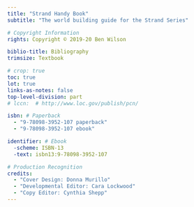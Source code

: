 ```yaml
---
title: "Strand Handy Book"
subtitle: "The world building guide for the Strand Series"

# Copyright Information
rights: Copyright © 2019-20 Ben Wilson

biblio-title: Bibliography
trimsize: Textbook

# crop: true
toc: true
lot: true
links-as-notes: false
top-level-division: part
# lccn:  # http://www.loc.gov/publish/pcn/

isbn: # Paperback
  - "9-78098-3952-107 paperback"
  - "9-78098-3952-107 ebook"

identifier: # Ebook
  -scheme: ISBN-13
  -text: isbn13:9-78098-3952-107

# Production Recognition
credits:
  - "Cover Design: Donna Murillo"
  - "Developmental Editor: Cara Lockwood"
  - "Copy Editor: Cynthia Shepp"
---
```

